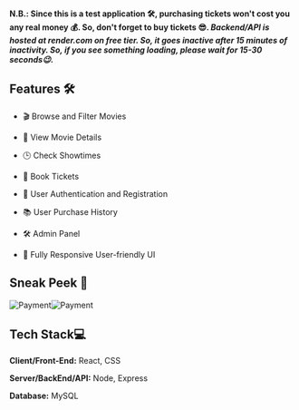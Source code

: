 **N.B.: Since this is a test application 🛠️, purchasing tickets won't cost you any real money 💰. So, don't forget to buy tickets 😎.
_Backend/API is hosted at render.com on free tier. So, it goes inactive after 15 minutes of inactivity. So, if you see something loading, please wait for 15-30 seconds😉._**

## Features 🛠️

- 🎬 Browse and Filter Movies

- 🎥 View Movie Details

- 🕒 Check Showtimes

- 🎫 Book Tickets

- 🔐 User Authentication and Registration

- 📚 User Purchase History

- 🛠 Admin Panel

- 📱 Fully Responsive User-friendly UI

## Sneak Peek 👀

![Payment](/demo/Purchase1.png)![Payment](/demo/Purchase2.png)

## Tech Stack💻

**Client/Front-End:** React, CSS

**Server/BackEnd/API:** Node, Express

**Database:** MySQL
